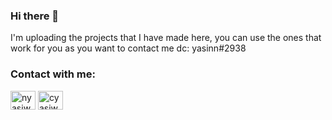 ### Hi there 👋
I'm uploading the projects that I have made here, you can use the ones that work for you as you want to contact me dc: yasinn#2938
<h3 align="left">Contact with me:</h3>
<p align="left">
<a href="https://twitter.com/nyasiwn" target="blank"><img align="center" src="https://raw.githubusercontent.com/rahuldkjain/github-profile-readme-generator/master/src/images/icons/Social/twitter.svg" alt="nyasiwn" height="30" width="40" /></a>
<a href="https://instagram.com/cyasiwnn" target="blank"><img align="center" src="https://raw.githubusercontent.com/rahuldkjain/github-profile-readme-generator/master/src/images/icons/Social/instagram.svg" alt="cyasiwn" height="30" width="40" /></a>
</p>

<!--
**yasiwn/yasiwn** is a ✨ _special_ ✨ repository because its `README.md` (this file) appears on your GitHub profile.

Here are some ideas to get you started:


-->
